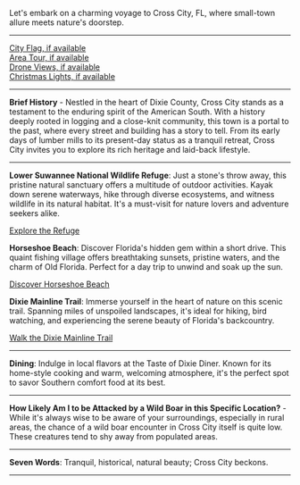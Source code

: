Let's embark on a charming voyage to Cross City, FL, where small-town allure meets nature's doorstep.

---

[City Flag, if available](https://www.google.com/search?tbm=isch&q=Cross+City+FL+Flag+Picture)  
[Area Tour, if available](https://www.youtube.com/results?search_query=Cross+City+FL+4k+tour)  
[Drone Views, if available](https://www.youtube.com/results?search_query=Cross+City+FL+4k+drone)  
[Christmas Lights, if available](https://www.youtube.com/results?search_query=Cross+City+FL+christmas+lights)

---

**Brief History** - Nestled in the heart of Dixie County, Cross City stands as a testament to the enduring spirit of the American South. With a history deeply rooted in logging and a close-knit community, this town is a portal to the past, where every street and building has a story to tell. From its early days of lumber mills to its present-day status as a tranquil retreat, Cross City invites you to explore its rich heritage and laid-back lifestyle.

---

**Lower Suwannee National Wildlife Refuge**: Just a stone's throw away, this pristine natural sanctuary offers a multitude of outdoor activities. Kayak down serene waterways, hike through diverse ecosystems, and witness wildlife in its natural habitat. It's a must-visit for nature lovers and adventure seekers alike.

[Explore the Refuge](https://www.youtube.com/results?search_query=Lower+Suwannee+National+Wildlife+Refuge)

**Horseshoe Beach**: Discover Florida's hidden gem within a short drive. This quaint fishing village offers breathtaking sunsets, pristine waters, and the charm of Old Florida. Perfect for a day trip to unwind and soak up the sun.

[Discover Horseshoe Beach](https://www.youtube.com/results?search_query=Horseshoe+Beach+FL)

**Dixie Mainline Trail**: Immerse yourself in the heart of nature on this scenic trail. Spanning miles of unspoiled landscapes, it's ideal for hiking, bird watching, and experiencing the serene beauty of Florida's backcountry.

[Walk the Dixie Mainline Trail](https://www.youtube.com/results?search_query=Dixie+Mainline+Trail)

---

**Dining**: Indulge in local flavors at the Taste of Dixie Diner. Known for its home-style cooking and warm, welcoming atmosphere, it's the perfect spot to savor Southern comfort food at its best.

---

**How Likely Am I to be Attacked by a Wild Boar in this Specific Location?** - While it's always wise to be aware of your surroundings, especially in rural areas, the chance of a wild boar encounter in Cross City itself is quite low. These creatures tend to shy away from populated areas.

---

**Seven Words**: Tranquil, historical, natural beauty; Cross City beckons.

---